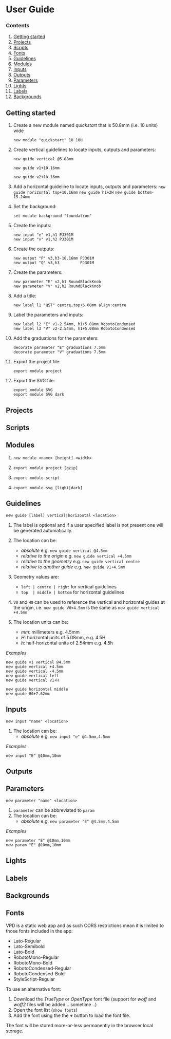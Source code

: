 # User Guide

### Contents

1. [Getting started](#getting-started)
2. [Projects](#projects)
3. [Scripts](#scripts)
4. [Fonts](#fonts)
5. [Guidelines](#guidelines)
6. [Modules](#modules)
7. [Inputs](#inputs)
8. [Outputs](#outputs)
9. [Parameters](#parameters)
10. [Lights](#lights)
11. [Labels](#labels)
12. [Backgrounds](#backgrounds)

## Getting started

1. Create a new module named _quickstart_ that is 50.8mm (i.e. 10 units) wide
   ```
   new module "quickstart" 1U 10H
   ```

2. Create vertical guidelines to locate inputs, outputs and parameters:
   ```
   new guide vertical @5.08mm
   ```
   ```
   new guide v1+10.16mm
   ```
   ```
   new guide v2+10.16mm
   ```

3. Add a horizontal guideline to locate inputs, outputs and parameters:
```new guide horizontal top+10.16mm```
```new guide h1+2H```
```new guide bottom-15.24mm```


4. Set the background:
   ```
   set module background "foundation"
   ```

5. Create the inputs:
   ```
   new input "e" v1,h1 PJ301M
   new input "v" v1,h2 PJ301M
   ```

6. Create the outputs:
   ```
   new output "P" v3,h3-10.16mm PJ301M
   new output "Q" v3,h3         PJ301M
   ```

7. Create the parameters:
   ```
   new parameter "E" v2,h1 RoundBlackKnob
   new parameter "V" v2,h2 RoundBlackKnob
   ```

8. Add a title:
   ```
   new label l1 "QST" centre,top+5.08mm align:centre
   ```

9. Label the parameters and inputs:
   ```
   new label l2 "E" v1-2.54mm, h1+5.08mm RobotoCondensed
   new label l3 "V" v2-2.54mm, h1+5.08mm RobotoCondensed
   ```

10. Add the graduations for the parameters:
    ```
    decorate parameter "E" graduations 7.5mm
    decorate parameter "V" graduations 7.5mm
    ```

11. Export the project file:
    ```
    export module project
    ```

12. Export the SVG file:
    ```
    export module SVG 
    export module SVG dark
    ```

## Projects

## Scripts

## Modules

1. `new module <name> [height] <width>`

2. `export module project [gzip]`

3. `export module script`

4. `export module svg [light|dark]`

## Guidelines

`new guide [label] vertical|horizontal <location>`

1. The label is optional and if a user specified label is not present one will be generated automatically.

2. The location can be:
   - _absolute_ e.g. `new guide vertical @4.5mm`
   - _relative to the origin_ e.g. `new guide vertical +4.5mm`
   - _relative to the geometry_ e.g. `new guide vertical centre`
   - _relative to another guide_ e.g. `new guide v1+4.5mm`

3. Geometry values are:
   - `left | centre | right` for vertical guidelines
   - `top  | middle | bottom` for horizontal guidelines

4. `V0` and `H0` can be used to reference the vertical and horizontal guides at the origin, i.e.
   `new guide V0+4.5mm` is the same as `new guide vertical +4.5mm`

5. The location units can be:
   - _mm_: millimeters e.g. 4.5mm
   - _H_: horizontal units of 5.08mm, e.g. 4.5H
   - _h_: half-horizontal units of 2.54mm e.g. 4.5h

_Examples_

```
new guide v1 vertical @4.5mm
new guide vertical +4.5mm
new guide vertical -4.5mm
new guide vertical left
new guide vertical v1+H

new guide horizontal middle
new guide H0+7.62mm
```   

## Inputs

`new input "name" <location>`

1. The location can be:
   - _absolute_ e.g. `new input "e" @4.5mm,4.5mm`

_Examples_
```
new input "E" @10mm,10mm
```

## Outputs

## Parameters

`new parameter "name" <location>`

1. `parameter` can be abbreviated to `param`
2. The location can be:
   - _absolute_ e.g. `new parameter "E" @4.5mm,4.5mm`

_Examples_
```
new parameter "E" @10mm,10mm
new param "E" @10mm,10mm
```

## Lights

## Labels

## Backgrounds

## Fonts

VPD is a static web app and as such CORS restrictions mean it is limited to those fonts included in the app:

- Lato-Regular
- Lato-Semibold
- Lato-Bold
- RobotoMono-Regular
- RobotoMono-Bold
- RobotoCondensed-Regular
- RobotoCondensed-Bold
- StyleScript-Regular

To use an alternative font:

1. Download the _TrueType_ or _OpenType_ font file (support for _woff_ and _woff2_ files will be added .. sometime ..)
2. Open the font list (`show fonts`)
3. Add the font using the the **+** button to load the font file.

The font will be stored more-or-less permanently in the browser local storage.

